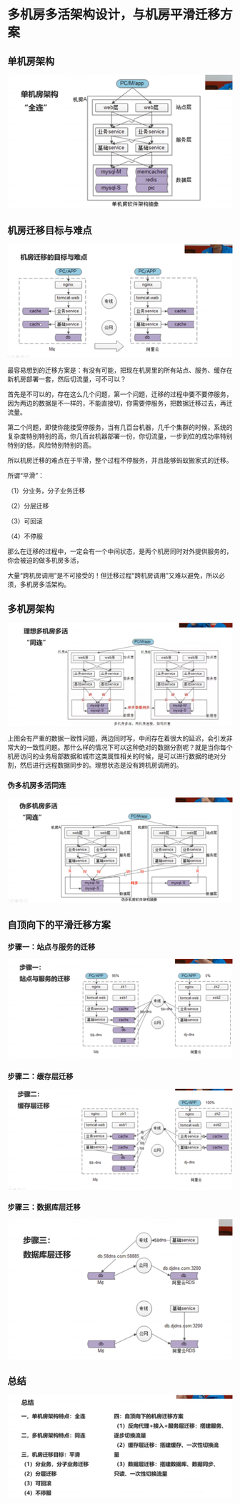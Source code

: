 # 多机房多活架构设计，与机房平滑迁移方案



## 单机房架构

![1657358649324](多机房多活架构设计，与机房平滑迁移方案.assets/1657358649324.png)





## 机房迁移目标与难点

![1657358853324](多机房多活架构设计，与机房平滑迁移方案.assets/1657358853324.png)



最容易想到的迁移方案是：有没有可能，把现在机房里的所有站点、服务、缓存在新机房部署一套，然后切流量，可不可以？

首先是不可以的，存在这么几个问题，第一个问题，迁移的过程中要不要停服务，因为两边的数据是不一样的，不能直接切，你需要停服务，把数据迁移过去，再迁流量。

第二个问题，即使你能接受停服务，当有几百台机器，几千个集群的时候，系统的复杂度特别特别的高，你几百台机器部署一份，你切流量，一步到位的成功率特别特别的低，风险特别特别的高。

所以机房迁移的难点在于平滑，整个过程不停服务，并且能够蚂蚁搬家式的迁移。



所谓“平滑”：

（1）分业务，分子业务迁移

（2）分层迁移

（3）可回滚

（4）不停服

那么在迁移的过程中，一定会有一个中间状态，是两个机房同时对外提供服务的，你会被迫的做多机房多活，

大量“跨机房调用”是不可接受的！但迁移过程“跨机房调用”又难以避免，所以必须，多机房多活架构。

## 多机房架构

![  1657360539828](多机房多活架构设计，与机房平滑迁移方案.assets/1657360539828.png)



上图会有严重的数据一致性问题，两边同时写，中间存在着很大的延迟，会引发非常大的一致性问题。那什么样的情况下可以这种绝对的数据分割呢？就是当你每个机房访问的业务局部数据和城市这类属性相关的时候，是可以进行数据的绝对分割，然后进行远程数据同步的。理想状态是没有跨机房调用的。



### 伪多机房多活同连

![1657361795630](多机房多活架构设计，与机房平滑迁移方案.assets/1657361795630.png)

  



## 自顶向下的平滑迁移方案



### 步骤一：站点与服务的迁移

![1657362613651](多机房多活架构设计，与机房平滑迁移方案.assets/1657362613651.png)



### 步骤二：缓存层迁移

![1657362855195](多机房多活架构设计，与机房平滑迁移方案.assets/1657362855195.png)



### 步骤三：数据库层迁移

![1657363428536](多机房多活架构设计，与机房平滑迁移方案.assets/1657363428536.png)





## 总结

![1657363970575](多机房多活架构设计，与机房平滑迁移方案.assets/1657363970575.png)

